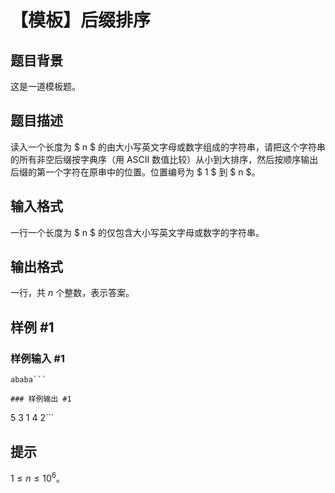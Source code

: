 # 【模板】后缀排序

## 题目背景

这是一道模板题。


## 题目描述

读入一个长度为 $ n $ 的由大小写英文字母或数字组成的字符串，请把这个字符串的所有非空后缀按字典序（用 ASCII 数值比较）从小到大排序，然后按顺序输出后缀的第一个字符在原串中的位置。位置编号为 $ 1 $ 到 $ n $。


## 输入格式

一行一个长度为 $ n $ 的仅包含大小写英文字母或数字的字符串。


## 输出格式

一行，共 $n$ 个整数，表示答案。


## 样例 #1

### 样例输入 #1
```
ababa```

### 样例输出 #1

```
5 3 1 4 2```

## 提示

$1\le n \le 10^6$。

